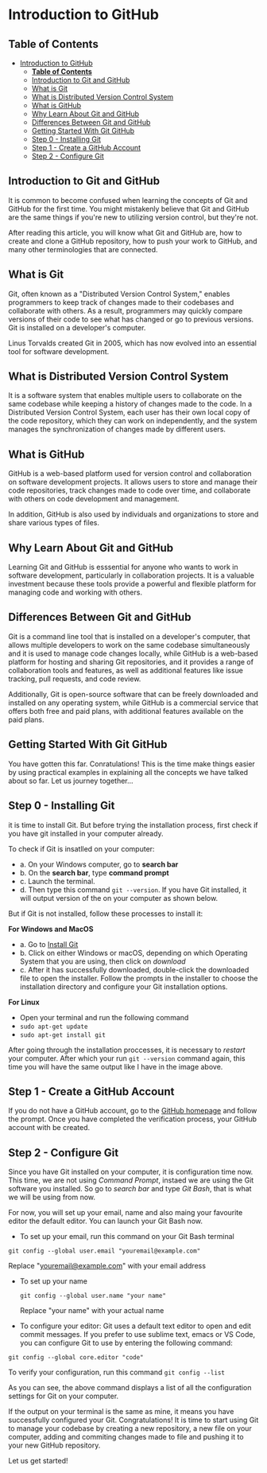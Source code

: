 # Introduction to GitHub

## **Table of Contents**

- [Introduction to GitHub](#introduction-to-github)
  - [**Table of Contents**](#table-of-contents)
  - [Introduction to Git and GitHub](#introduction-to-git-and-github)
  - [What is Git](#what-is-git)
  - [What is Distributed Version Control System](#what-is-distributed-version-control-system)
  - [What is GitHub](#what-is-github)
  - [Why Learn About Git and GitHub](#why-learn-about-git-and-github)
  - [Differences Between Git and GitHub](#differences-between-git-and-github)
  - [Getting Started With Git GitHub](#getting-started-with-git-github)
  - [Step 0 - Installing Git](#step-0---installing-git)
  - [Step 1 - Create a GitHub Account](#step-1---create-a-github-account)
  - [Step 2 - Configure Git](#step-2---configure-git)

## Introduction to Git and GitHub

It is common to become confused when learning the concepts of Git and GitHub for the first time. You might mistakenly believe that Git and GitHub are the same things if you're new to utilizing version control, but they're not.

After reading this article, you will know what Git and GitHub are, how to create and clone a GitHub repository, how to push your work to GitHub, and many other terminologies that are connected.

## What is Git

Git, often known as a "Distributed Version Control System," enables programmers to keep track of changes made to their codebases and collaborate with others. As a result, programmers may quickly compare versions of their code to see what has changed or go to previous versions. Git is installed on a developer's computer.

Linus Torvalds created Git in 2005, which has now evolved into an essential tool for software development.

## What is Distributed Version Control System

It is a software system that enables multiple users to collaborate on the same codebase while keeping a history of changes made to the code. In a Distributed Version Control System, each user has their own local copy of the code repository, which they can work on independently, and the system manages the synchronization of changes made by different users.

## What is GitHub

GitHub is a web-based platform used for version control and collaboration on software development projects. It allows users to store and manage their code repositories, track changes made to code over time, and collaborate with others on code development and management.

In addition, GitHub is also used by individuals and organizations to store and share various types of files.

## Why Learn About Git and GitHub

Learning Git and GitHub is esssential for anyone who wants to work in software development, particularly in collaboration projects. It is a valuable investment because these tools provide a powerful and flexible platform for managing code and working with others.

## Differences Between Git and GitHub

Git is a command line tool that is installed on a developer's computer, that allows multiple developers to work on the same codebase simultaneously and it is used to manage code changes locally, while GitHub is a web-based platform for hosting and sharing Git repositories, and it provides a range of collaboration tools and features, as well as additional features like issue tracking, pull requests, and code review.

Additionally, Git is open-source software that can be freely downloaded and installed on any operating system, while GitHub is a commercial service that offers both free and paid plans, with additional features available on the paid plans.

## Getting Started With Git GitHub

You have gotten this far. Conratulations! This is the time make things easier by using practical examples in explaining all the concepts we have talked about so far. Let us journey together...

## Step 0 - Installing Git

it is time to install Git. But before trying the installation process, first check if you have git installed in your computer already.

To check if Git is insatlled on your computer:

- a. On your Windows computer, go to **search bar**
- b. On the **search bar**, type **command prompt**
- c. Launch the terminal.
- d. Then type this command `git --version`. If you have Git installed, it will output version of the on your computer as shown below.

But if Git is not installed, follow these processes to install it:

**For Windows and MacOS**

- a. Go to [Install Git](https://git-scm.com/downloads)
- b. Click on either Windows or macOS, depending on which Operating System that you are using, then click on _download_
- c. After it has successfully downloaded, double-click the downloaded file to open the installer. Follow the prompts in the installer to choose the installation directory and configure your Git installation options.

**For Linux**

- Open your terminal and run the following command
- `sudo apt-get update`
- `sudo apt-get install git`

After going through the installation proccesses, it is necessary to _restart_ your computer. After which your run `git --version` command again, this time you will have the same output like I have in the image above.

## Step 1 - Create a GitHub Account

If you do not have a GitHub account, go to the [GitHub homepage](https://github.com/) and follow the prompt. Once you have completed the verification process, your GitHub account with be created.

## Step 2 - Configure Git

Since you have Git installed on your computer, it is configuration time now. This time, we are not using _Command Prompt_, instaed we are using the Git software you installed. So go to _search bar_ and type _Git Bash_, that is what we will be using from now.

For now, you will set up your email, name and also maing your favourite editor the default editor. You can launch your Git Bash now.

- To set up your email, run this command on your Git Bash terminal

`git config --global user.email "youremail@example.com"`

Replace "youremail@example.com" with your email address

- To set up your name

  `git config --global user.name "your name"`

  Replace "your name" with your actual name

- To configure your editor: Git uses a default text editor to open and edit commit messages. If you prefer to use sublime text, emacs or VS Code, you can configure Git to use by entering the following command:

`git config --global core.editor "code"`

To verify your configuration, run this command `git config --list`

As you can see, the above command displays a list of all the configuration settings for Git on your computer.

If the output on your terminal is the same as mine, it means you have successfully configured your Git. Congratulations! It is time to start using Git to manage your codebase by creating a new repository, a new file on your computer, adding and commiting changes made to file and pushing it to your new GitHub repository.

Let us get started!
